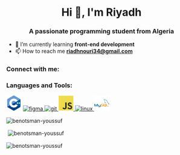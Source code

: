 <h1 align="center">Hi 👋, I'm Riyadh</h1>
<h3 align="center">A passionate programming student from Algeria</h3>

- 🌱 I’m currently learning **front-end development**
- 📫 How to reach me **riadhnouri34@gmail.com**

<h3 align="left">Connect with me:</h3>
<p align="left">
</p>

<h3 align="left">Languages and Tools:</h3>
 <img src="https://raw.githubusercontent.com/devicons/devicon/master/icons/cplusplus/cplusplus-original.svg" alt="cplusplus" width="40" height="40"/> </a> <a href="https://www.figma.com/" target="_blank" rel="noreferrer"> <img src="https://www.vectorlogo.zone/logos/figma/figma-icon.svg" alt="figma" width="40" height="40"/> </a> <a href="https://git-scm.com/" target="_blank" rel="noreferrer"> <img src="https://www.vectorlogo.zone/logos/git-scm/git-scm-icon.svg" alt="git" width="40" height="40"/> </a> <a href="https://developer.mozilla.org/en-US/docs/Web/JavaScript" target="_blank" rel="noreferrer"> <img src="https://raw.githubusercontent.com/devicons/devicon/master/icons/javascript/javascript-original.svg" alt="javascript" width="40" height="40"/> </a> <a href="https://www.linux.org/" target="_blank" rel="noreferrer"> <img src="https://raw.githubusercontent.com/devicons/devicon/master/icons/windows/windows-original.svg" alt="linux" width="40" height="40"/> </a> <a href="https://www.mysql.com/" target="_blank" rel="noreferrer"> <img src="https://raw.githubusercontent.com/devicons/devicon/master/icons/mysql/mysql-original-wordmark.svg" alt="mysql" width="40" height="40"/> </a> </p>

<p><img align="center" src="https://github-readme-stats.vercel.app/api/top-langs?username=benotsman-youssuf&show_icons=true&locale=en&layout=compact" alt="benotsman-youssuf" /></p>

<p>&nbsp;<img align="center" src="https://github-readme-stats.vercel.app/api?username=benotsman-youssuf&show_icons=true&locale=en" alt="benotsman-youssuf" /></p>

<p><img align="center" src="https://github-readme-streak-stats.herokuapp.com/?user=benotsman-youssuf&" alt="benotsman-youssuf" /></p>
